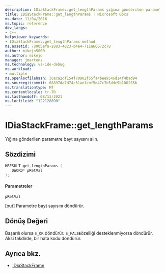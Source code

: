 ```yaml
---
description: IDiaStackFrame::get_lengthParams yığına gönderilen parametre bayt sayısını alan.
title: IDiaStackFrame::get_lengthParams | Microsoft Docs
ms.date: 11/04/2016
ms.topic: reference
dev_langs:
- C++
helpviewer_keywords:
- IDiaStackFrame::get_lengthParams method
ms.assetid: 78005efa-2883-4823-b4e4-711a66672c78
author: mikejo5000
ms.author: mikejo
manager: jmartens
ms.technology: vs-ide-debug
ms.workload:
- multiple
ms.openlocfilehash: 36aca2df154f70902f65fa4bee9546d14f4bad94
ms.sourcegitcommit: 68897da7d74c31ae1ebf5d47c7b5ddc9b108265b
ms.translationtype: MT
ms.contentlocale: tr-TR
ms.lasthandoff: 08/13/2021
ms.locfileid: "122128890"
---
```

# <a name="idiastackframeget_lengthparams"></a>IDiaStackFrame::get_lengthParams
Yığına gönderilen parametre bayt sayısını alın.

## <a name="syntax"></a>Sözdizimi

```C++
HRESULT get_lengthParams ( 
   DWORD* pRetVal
);
```

#### <a name="parameters"></a>Parametreler
 `pRetVal`

[out] Parametre bayt sayısını döndürür.

## <a name="return-value"></a>Dönüş Değeri
 Başarılı olursa `S_OK` döndürür. `S_FALSE`özelliği desteklenmiyorsa döndürür. Aksi takdirde, bir hata kodu döndürür.

## <a name="see-also"></a>Ayrıca bkz.
- [IDiaStackFrame](../../debugger/debug-interface-access/idiastackframe.md)
